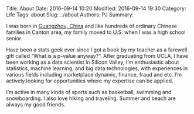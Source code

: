 Title: About
Date: 2016-09-14 10:20
Modified: 2016-09-14 19:30
Category: Life
Tags: about
Slug: ../about
Authors: PJ
Summary: 


I was born in [Guangzhou, China](https://en.wikipedia.org/wiki/Guangzhou) and like hundreds of ordinary Chinese families in Canton area, my family moved to U.S. when I was a high school senior.

Have been a stats geek ever since I got a book by my teacher as a farewell gift called “What is a p-value anyway?”. After graduating from UCLA, I have been working as a data scientist in Silicon Valley, I’m enthusiastic about statistics, machine learning, and big data technologies, with experiences in various fields including marketplace dynamic, finance, fraud and etc. I’m actively looking for opportunities where my expertise can be applied.

I’m active in many kinds of sports such as basketball, swimming and snowboarding. I also love hiking and traveling. Summer and beach are always my good friends.
